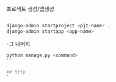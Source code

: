 프로젝트 생성/앱생성
```bash

django-admin startproject <pjt-name? .
django-admin startapp <app-name> 
```


-그 나머지
```bash
python manage.py <command>
``

## Http
`